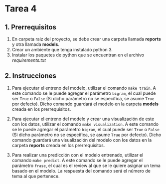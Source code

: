 # Tarea 4

## 1. Prerrequisitos

1. En carpeta raiz del proyecto, se debe crear una carpeta llamada **reports** y otra llamada **models**.
2. Crear un ambiente que tenga instalado python 3.
3. Instalar los paquetes de python que se encuentran en el archivo *requirements.txt*

## 2. Instrucciones

1. Para ejecutar el entreno del modelo, utilizar el comando `make train`. A este comando se le puede agregar el parámetro `bigram`, el cual puede ser `True` o `False` (Si dicho parámetro no se especifica, se asume `True` por defecto). Dicho comando guardará el modelo en la carpeta **models** creada en los prerrequisitos.

2. Para ejecutar el entreno del modelo y crear una visualización de este con los datos, utilizar el comando `make visualization`. A este comando se le puede agregar el parámetro `bigram`, el cual puede ser `True` o `False` (Si dicho parámetro no se especifica, se asume `True` por defecto). Dicho comando guardará una visualización del modelo con los datos en la carpeta **reports** creada en los prerrequisitos.

3. Para realizar una predicción con el modelo entrenado, utilizar el comando `make predict`. A este comando se le puede agregar el parámetro `frase`, el cual es el review al que se le quiere asignar un tema basado en el modelo. La respuesta del comando será el número de tema al que pertenece.
